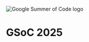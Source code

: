 ![Google Summer of Code logo](https://summerofcode.withgoogle.com/assets/media/logo.svg)
# GSoC 2025 

